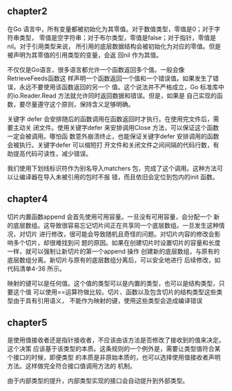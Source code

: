 ## chapter2
在Go 语言中，所有变量都被初始化为其零值。对于数值类型，零值是0；对于字符串类型，
零值是空字符串；对于布尔类型，零值是false；对于指针，零值是nil。对于引用类型来说，
所引用的底层数据结构会被初始化为对应的零值。但是被声明为其零值的引用类型的变量，会返
回nil 作为其值。

不仅仅是Go语言，很多语言都允许一个函数返回多个值。一般会像RetrieveFeeds函数这
样声明一个函数返回一个值和一个错误值。如果发生了错误，永远不要使用该函数返回的另一个
值。这个说法并不严格成立，Go 标准库中的io.Reader.Read 方法就允许同时返回数据和错误。但是，如果是
自己实现的函数，要尽量遵守这个原则，保持含义足够明确。

关键字 defer 会安排随后的函数调用在函数返回时才执行。在使用完文件后，需要主动关
闭文件。使用关键字defer 来安排调用Close 方法，可以保证这个函数一定会被调用。哪怕函
数意外崩溃终止，也能保证关键字defer 安排调用的函数会被执行。关键字defer 可以缩短打
开文件和关闭文件之间间隔的代码行数，有助提高代码可读性，减少错误。

我们使用下划线标识符作为别名导入matchers 包，完成了这个调用。这种方法可以让编译器在导入未被引用的包时不报
错，而且依旧会定位到包内的init 函数。

## chapter4
切片内置函数append 会首先使用可用容量。一旦没有可用容量，会分配一个
新的底层数组。这导致很容易忘记切片间正在共享同一个底层数组。一旦发生这种情况，对切片
进行修改，很可能会导致随机且奇怪的问题。对切片内容的修改会影响多个切片，却很难找到问
题的原因。如果在创建切片时设置切片的容量和长度一样，就可以强制让新切片的第一个append 操作
创建新的底层数组，与原有的底层数组分离。新切片与原有的底层数组分离后，可以安全地进行
后续修改，如代码清单4-36 所示。

映射的键可以是任何值。这个值的类型可以是内置的类型，也可以是结构类型，只要这个值
可以使用==运算符做比较。切片、函数以及包含切片的结构类型这些类型由于具有引用语义，
不能作为映射的键，使用这些类型会造成编译错误

## chapter5
是使用值接收者还是指针接收者，不应该由该方法是否修改了接收到的值来决定。这个决策
应该基于该类型的本质。这条规则的一个例外是，需要让类型值符合某个接口的时候，即便类型
的本质是非原始本质的，也可以选择使用值接收者声明方法。这样做完全符合接口值调用方法的
机制。

由于内部类型的提升，内部类型实现的接口会自动提升到外部类型。
